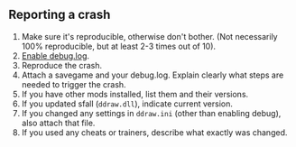 ## Reporting a crash

1. Make sure it's reproducible, otherwise don't bother. (Not necessarily 100% reproducible, but at least 2-3 times out of 10).
1. [Enable debug.log](debug.md).
1. Reproduce the crash.
1. Attach a savegame and your debug.log. Explain clearly what steps are needed to trigger the crash.
1. If you have other mods installed, list them and their versions.
1. If you updated sfall (`ddraw.dll`), indicate current version.
1. If you changed any settings in `ddraw.ini` (other than enabling debug), also attach that file.
1. If you used any cheats or trainers, describe what exactly was changed.
